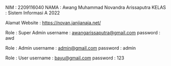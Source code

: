 NIM : 2209116040
NAMA : Awang Muhammad Novandra Arissaputra
KELAS : Sistem Informasi A 2022

Alamat Website : https://novan.janjianaja.net/

Role : Super Admin
username : awangarissaputra@gmail.com
password : awd

Role : Admin
username : admin@gmail.com
password : admin

Role : User
username : bayu@gmail.com
password : 123
